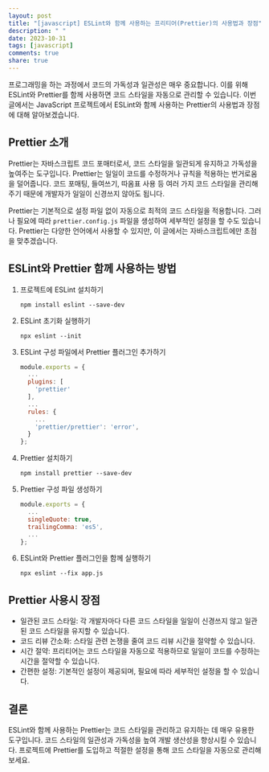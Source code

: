 ```yaml
---
layout: post
title: "[javascript] ESLint와 함께 사용하는 프리티어(Prettier)의 사용법과 장점"
description: " "
date: 2023-10-31
tags: [javascript]
comments: true
share: true
---
```


프로그래밍을 하는 과정에서 코드의 가독성과 일관성은 매우 중요합니다. 이를 위해 ESLint와 Prettier를 함께 사용하면 코드 스타일을 자동으로 관리할 수 있습니다. 이번 글에서는 JavaScript 프로젝트에서 ESLint와 함께 사용하는 Prettier의 사용법과 장점에 대해 알아보겠습니다.

## Prettier 소개

Prettier는 자바스크립트 코드 포매터로서, 코드 스타일을 일관되게 유지하고 가독성을 높여주는 도구입니다. Prettier는 일일이 코드를 수정하거나 규칙을 적용하는 번거로움을 덜어줍니다. 코드 포매팅, 들여쓰기, 따옴표 사용 등 여러 가지 코드 스타일을 관리해주기 때문에 개발자가 일일이 신경쓰지 않아도 됩니다.

Prettier는 기본적으로 설정 파일 없이 자동으로 최적의 코드 스타일을 적용합니다. 그러나 필요에 따라 `prettier.config.js` 파일을 생성하여 세부적인 설정을 할 수도 있습니다. Prettier는 다양한 언어에서 사용할 수 있지만, 이 글에서는 자바스크립트에만 초점을 맞추겠습니다.

## ESLint와 Prettier 함께 사용하는 방법

1. 프로젝트에 ESLint 설치하기
   ```shell
   npm install eslint --save-dev
   ```

2. ESLint 초기화 실행하기
   ```shell
   npx eslint --init
   ```

3. ESLint 구성 파일에서 Prettier 플러그인 추가하기
   ```javascript
   module.exports = {
     ...
     plugins: [
       'prettier'
     ],
     ...
     rules: {
       ...
       'prettier/prettier': 'error',
     }
   };
   ```

4. Prettier 설치하기
   ```shell
   npm install prettier --save-dev
   ```

5. Prettier 구성 파일 생성하기
   ```javascript
   module.exports = {
     ...
     singleQuote: true,
     trailingComma: 'es5',
     ...
   };
   ```

6. ESLint와 Prettier 플러그인을 함께 실행하기
   ```shell
   npx eslint --fix app.js
   ```

## Prettier 사용시 장점

- 일관된 코드 스타일: 각 개발자마다 다른 코드 스타일을 일일이 신경쓰지 않고 일관된 코드 스타일을 유지할 수 있습니다.
- 코드 리뷰 간소화: 스타일 관련 논쟁을 줄여 코드 리뷰 시간을 절약할 수 있습니다.
- 시간 절약: 프리티어는 코드 스타일을 자동으로 적용하므로 일일이 코드를 수정하는 시간을 절약할 수 있습니다.
- 간편한 설정: 기본적인 설정이 제공되며, 필요에 따라 세부적인 설정을 할 수 있습니다.

## 결론

ESLint와 함께 사용하는 Prettier는 코드 스타일을 관리하고 유지하는 데 매우 유용한 도구입니다. 코드 스타일의 일관성과 가독성을 높여 개발 생산성을 향상시킬 수 있습니다. 프로젝트에 Prettier를 도입하고 적절한 설정을 통해 코드 스타일을 자동으로 관리해보세요.